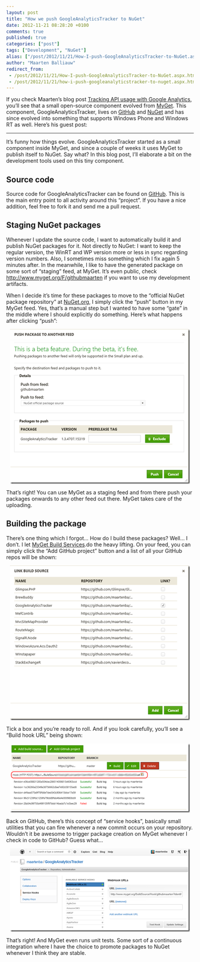 ```yaml
---
layout: post
title: "How we push GoogleAnalyticsTracker to NuGet"
date: 2012-11-21 08:28:20 +0100
comments: true
published: true
categories: ["post"]
tags: ["Development", "NuGet"]
alias: ["/post/2012/11/21/How-I-push-GoogleAnalyticsTracker-to-NuGet.aspx", "/post/2012/11/21/how-i-push-googleanalyticstracker-to-nuget.aspx"]
author: "Maarten Balliauw"
redirect_from:
 - /post/2012/11/21/How-I-push-GoogleAnalyticsTracker-to-NuGet.aspx.html
 - /post/2012/11/21/how-i-push-googleanalyticstracker-to-nuget.aspx.html
---
```


<p>If you check Maarten’s blog post <a href="http://blog.maartenballiauw.be/post/2012/01/20/Tracking-API-usage-with-Google-Analytics.aspx">Tracking API usage with Google Analytics</a>, you’ll see that a small open-source component evolved from <a href="http://www.myget.org">MyGet</a>. This component, GoogleAnalyticsTracker, lives on <a href="https://github.com/maartenba/GoogleAnalyticsTracker">GitHub</a> and <a href="http://nuget.org/packages/GoogleAnalyticsTracker">NuGet</a> and has since evolved into something that supports Windows Phone and Windows RT as well. Here’s his guest post:</p>  <hr />  <p>It’s funny how things evolve. GoogleAnalyticsTracker started as a small component inside MyGet, and since a couple of weeks it uses MyGet to publish itself to NuGet. Say what? In this blog post, I’ll elaborate a bit on the development tools used on this tiny component.</p>  <h2>Source code</h2>  <p>Source code for GoogleAnalyticsTracker can be found on <a href="https://github.com/maartenba/GoogleAnalyticsTracker">GitHub</a>. This is the main entry point to all activity around this “project”. If you have a nice addition, feel free to fork it and send me a pull request. </p>  <h2>Staging NuGet packages</h2>  <p>Whenever I update the source code, I want to automatically build it and publish NuGet packages for it. Not directly to NuGet: I want to keep the regular version, the WinRT and WP version more or less in sync regarding version numbers. Also, I sometimes miss something which I fix again 5 minutes after. In the meanwhile, I like to have the generated package on some sort of “staging” feed, at MyGet. It’s even public, check <a title="http://www.myget.org/feed/Packages/githubmaarten" href="http://www.myget.org/F/githubmaarten">http://www.myget.org/F/githubmaarten</a> if you want to use my development artifacts.</p>  <p>When I decide it’s time for these packages to move to the “official NuGet package repository” at <a href="www.nuget.org" target="_blank">NuGet.org</a>, I simply click the “push” button in my MyGet feed. Yes, that’s a manual step but I wanted to have some “gate” in the middle where I should explicitly do something. Here’s what happens after clicking “push”:</p>  <p><a href="/images/image_17.png"><img title="Push to NuGet" style="border-left-width: 0px; border-right-width: 0px; background-image: none; border-bottom-width: 0px; float: none; padding-top: 0px; padding-left: 0px; margin: 5px auto; display: block; padding-right: 0px; border-top-width: 0px" border="0" alt="Push to NuGet" src="/images/image_thumb_15.png" width="484" height="416" /></a></p>  <p>That’s right! You can use MyGet as a staging feed and from there push your packages onwards to any other feed out there. MyGet takes care of the uploading.</p>  <h2>Building the package</h2>  <p>There’s one thing which I forgot… How do I build these packages? Well… I don’t. I let <a href="/post/2012/10/15/MyGet-Build-Services-Public-Beta.aspx" target="_blank">MyGet Build Services</a>.do the heavy lifting. On your feed, you can simply click the “Add GitHub project” button and a list of all your GitHub repos will be shown:</p>  <p><a href="/images/image_18.png"><img title="Build GitHub project" style="border-left-width: 0px; border-right-width: 0px; background-image: none; border-bottom-width: 0px; float: none; padding-top: 0px; padding-left: 0px; margin: 5px auto; display: block; padding-right: 0px; border-top-width: 0px" border="0" alt="Build GitHub project" src="/images/image_thumb_16.png" width="484" height="416" /></a></p>  <p>Tick a box and you’re ready to roll. And if you look carefully, you’ll see a “Build hook URL” being shown:</p>  <p><a href="/images/image_19.png"><img title="MyGet build hook" style="border-left-width: 0px; border-right-width: 0px; background-image: none; border-bottom-width: 0px; float: none; padding-top: 0px; padding-left: 0px; margin: 5px auto; display: block; padding-right: 0px; border-top-width: 0px" border="0" alt="MyGet build hook" src="/images/image_thumb_17.png" width="484" height="186" /></a></p>  <p>Back on GitHub, there’s this concept of “service hooks”, basically small utilities that you can fire whenever a new commit occurs on your repository. Wouldn’t it be awesome to trigger package creation on MyGet whenever I check in code to GitHub? Guess what…</p>  <p><a href="/images/image_20.png"><img title="GitHub build hook" style="border-left-width: 0px; border-right-width: 0px; background-image: none; border-bottom-width: 0px; float: none; padding-top: 0px; padding-left: 0px; margin: 5px auto; display: block; padding-right: 0px; border-top-width: 0px" border="0" alt="GitHub build hook" src="/images/image_thumb_18.png" width="484" height="224" /></a></p>  <p>That’s right! And MyGet even runs unit tests. Some sort of a continuous integration where I have the choice to promote packages to NuGet whenever I think they are stable.</p>



